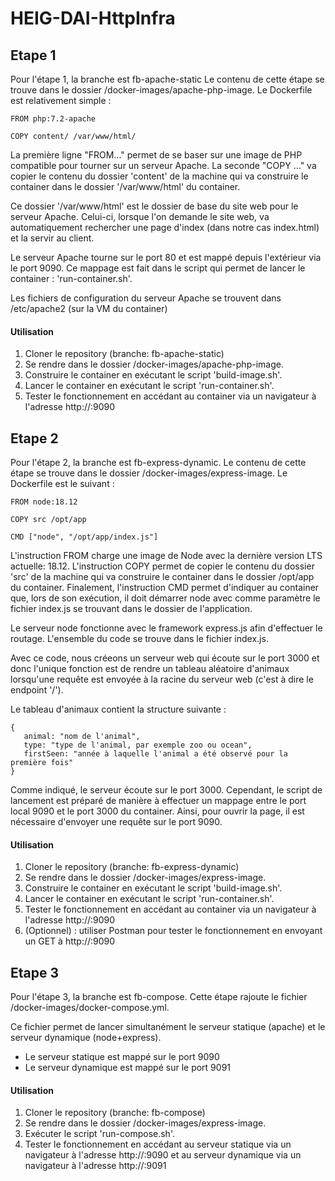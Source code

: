 # HEIG-DAI-HttpInfra

## Etape 1
Pour l'étape 1, la branche est fb-apache-static
Le contenu de cette étape se trouve dans le dossier /docker-images/apache-php-image.
Le Dockerfile est relativement simple :
```
FROM php:7.2-apache

COPY content/ /var/www/html/
```

La première ligne "FROM..." permet de se baser sur une image de PHP compatible pour tourner sur un serveur Apache.
La seconde "COPY ..." va copier le contenu du dossier 'content' de la machine qui va construire le container dans le dossier '/var/www/html' du container.

Ce dossier '/var/www/html' est le dossier de base du site web pour le serveur Apache. Celui-ci, lorsque l'on demande le site web, va automatiquement rechercher une page d'index (dans notre cas index.html) et la servir au client.

Le serveur Apache tourne sur le port 80 et est mappé depuis l'extérieur via le port 9090. Ce mappage est fait dans le script qui permet de lancer le container : 'run-container.sh'.

Les fichiers de configuration du serveur Apache se trouvent dans /etc/apache2 (sur la VM du container)

#### Utilisation
1) Cloner le repository (branche: fb-apache-static)
2) Se rendre dans le dossier /docker-images/apache-php-image.
3) Construire le container en exécutant le script 'build-image.sh'.
4) Lancer le container en exécutant le script 'run-container.sh'.
5) Tester le fonctionnement en accédant au container via un navigateur à l'adresse http://<ip>:9090

## Etape 2
Pour l'étape 2, la branche est fb-express-dynamic.
Le contenu de cette étape se trouve dans le dossier /docker-images/express-image.
Le Dockerfile est le suivant :
```
FROM node:18.12

COPY src /opt/app

CMD ["node", "/opt/app/index.js"]
```

L'instruction FROM charge une image de Node avec la dernière version LTS actuelle: 18.12.
L'instruction COPY permet de copier le contenu du dossier 'src' de la machine qui va construire le container dans le dossier /opt/app du container.
Finalement, l'instruction CMD permet d'indiquer au container que, lors de son exécution, il doit démarrer node avec comme paramètre le fichier index.js se trouvant dans le dossier de l'application.

Le serveur node fonctionne avec le framework express.js afin d'effectuer le routage. L'ensemble du code se trouve dans le fichier index.js.

Avec ce code, nous créeons un serveur web qui écoute sur le port 3000 et donc l'unique fonction est de rendre un tableau aléatoire d'animaux lorsqu'une requête est envoyée à la racine du serveur web (c'est à dire le endpoint '/').

Le tableau d'animaux contient la structure suivante :
```
{
   animal: "nom de l'animal",
   type: "type de l'animal, par exemple zoo ou ocean",
   firstSeen: "année à laquelle l'animal a été observé pour la première fois"
}
```

Comme indiqué, le serveur écoute sur le port 3000. Cependant, le script de lancement est préparé de manière à effectuer un mappage entre le port local 9090 et le port 3000 du container. Ainsi, pour ouvrir la page, il est nécessaire d'envoyer une requête sur le port 9090.

#### Utilisation
1) Cloner le repository (branche: fb-express-dynamic)
2) Se rendre dans le dossier /docker-images/express-image.
3) Construire le container en exécutant le script 'build-image.sh'.
4) Lancer le container en exécutant le script 'run-container.sh'.
5) Tester le fonctionnement en accédant au container via un navigateur à l'adresse http://<ip>:9090
6) (Optionnel) : utiliser Postman pour tester le fonctionnement en envoyant un GET à http://<ip>:9090

## Etape 3
Pour l'étape 3, la branche est fb-compose.
Cette étape rajoute le fichier /docker-images/docker-compose.yml.

Ce fichier permet de lancer simultanément le serveur statique (apache) et le serveur dynamique (node+express).

- Le serveur statique est mappé sur le port 9090
- Le serveur dynamique est mappé sur le port 9091

#### Utilisation
1) Cloner le repository (branche: fb-compose)
2) Se rendre dans le dossier /docker-images/express-image.
3) Exécuter le script 'run-compose.sh'.
4) Tester le fonctionnement en accédant au serveur statique via un navigateur à l'adresse http://<ip>:9090 et au serveur dynamique via un navigateur à l'adresse http://<ip>:9091